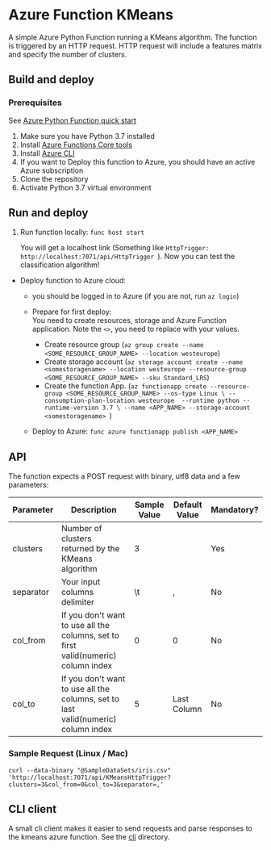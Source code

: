 # Azure Function KMeans

A simple Azure Python Function running a KMeans algorithm. 
The function is triggered by an HTTP request. 
HTTP request will include a features matrix and specify the number of clusters.   

## Build and deploy
### Prerequisites
See [Azure Python Function quick start](https://docs.microsoft.com/en-us/azure/azure-functions/functions-create-first-function-python)
1. Make sure you have Python 3.7 installed
3. Install [Azure Functions Core tools](https://docs.microsoft.com/en-us/azure/azure-functions/functions-run-local#v2)
4. Install [Azure CLI](https://docs.microsoft.com/en-us/cli/azure/install-azure-cli)
5. If you want to Deploy this function to Azure, you should have an active Azure subscription
6. Clone the repository
7. Activate Python 3.7 virtual environment

## Run and deploy
1. Run function locally: `func host start`
  
   You will get a localhost link (Something like `HttpTrigger: http://localhost:7071/api/HttpTrigger `).
   Now you can test the classification algorithm!
   
* Deploy function to Azure cloud: 

  * you should be logged in to Azure (if you are not, run `az login`)
  * Prepare for first deploy:  
  	You need to create resources, storage and Azure Function application. Note the `<>`, you need to replace with your values.  
  	
    * Create resource group (`az group create --name <SOME_RESOURCE_GROUP_NAME> --location westeurope`)
    * Create storage account (`az storage account create --name <somestoragename> --location westeurope --resource-group <SOME_RESOURCE_GROUP_NAME> --sku Standard_LRS`)
    * Create the function App. (`az functionapp create --resource-group <SOME_RESOURCE_GROUP_NAME> --os-type Linux \
--consumption-plan-location westeurope  --runtime python --runtime-version 3.7 \
--name <APP_NAME> --storage-account   <somestoragename> `)
  * Deploy to Azure: `func azure functionapp publish <APP_NAME>`

## API
The function expects a POST request with binary, utf8 data and a few parameters:
 
| Parameter | Description                                                | Sample Value | Default Value | Mandatory? |
|-----------|------------------------------------------------------------------------------------|------|------------|------------|
| clusters  | Number of clusters returned by the KMeans algorithm                                | 3    |            | Yes        |
| separator | Your input columns delimiter                                                       | \t   | ,          | No         |
| col_from  | If you don't want to use all the columns, set to first valid(numeric) column index | 0    | 0          | No         |
| col_to    | If you don't want to use all the columns, set to last valid(numeric) column index  | 5    | Last Column| No         |
 
### Sample Request (Linux / Mac)
`curl --data-binary "@SampleDataSets/iris.csv" 'http://localhost:7071/api/KMeansHttpTrigger?clusters=3&col_from=0&col_to=3&separator=,'`

## CLI client
A small cli client makes it easier to send requests and parse responses to the kmeans azure function. 
See the [cli](cli) directory. 
 
 


